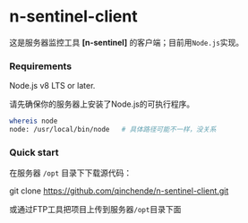 # n-sentinel-client
这是服务器监控工具 **[n-sentinel]** 的客户端；目前用`Node.js`实现。

### Requirements

Node.js v8 LTS or later.

请先确保你的服务器上安装了Node.js的可执行程序。

```sh
whereis node
node: /usr/local/bin/node	# 具体路径可能不一样，没关系
```

### Quick start

在服务器 `/opt` 目录下下载源代码：

git clone https://github.com/qinchende/n-sentinel-client.git

或通过FTP工具把项目上传到服务器`/opt`目录下面


